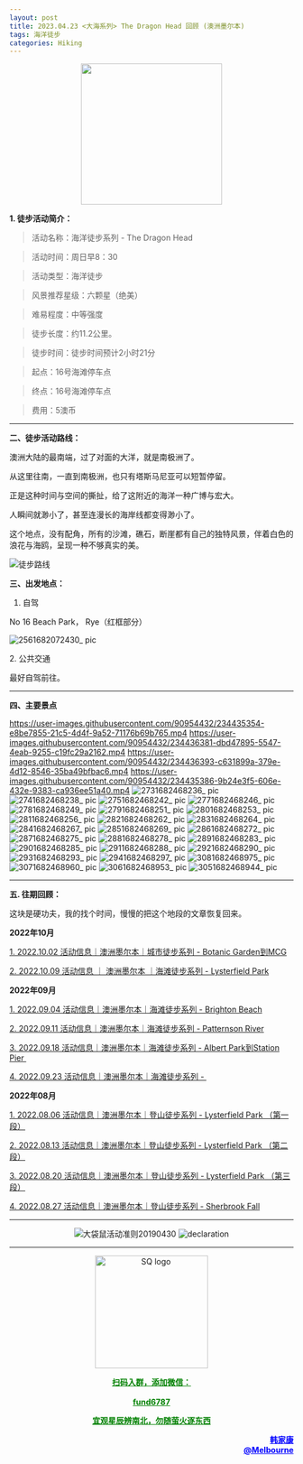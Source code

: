 ```yaml
---
layout: post
title: 2023.04.23 <大海系列> The Dragon Head 回顾 (澳洲墨尔本)
tags: 海洋徒步
categories: Hiking
---
```

<p align="center">
  <img width="250" src="https://user-images.githubusercontent.com/90954432/197183769-043b3cce-ffc5-439d-b355-fc227af37705.jpeg">
</p>

**1. 徒步活动简介：**

> 活动名称：海洋徒步系列 - The Dragon Head

> 活动时间：周日早8：30

> 活动类型：海洋徒步

> 风景推荐星级：六颗星（绝美）

> 难易程度：中等强度

> 徒步长度：约11.2公里。

> 徒步时间：徒步时间预计2小时21分

> 起点：16号海滩停车点

> 终点：16号海滩停车点

> 费用：5澳币

---

**二、徒步活动路线：**

澳洲大陆的最南端，过了对面的大洋，就是南极洲了。

从这里往南，一直到南极洲，也只有塔斯马尼亚可以短暂停留。

正是这种时间与空间的撕扯，给了这附近的海洋一种广博与宏大。

人瞬间就渺小了，甚至连漫长的海岸线都变得渺小了。

这个地点，没有配角，所有的沙滩，礁石，断崖都有自己的独特风景，伴着白色的浪花与海鸥，呈现一种不够真实的美。

![徒步路线](https://user-images.githubusercontent.com/90954432/233614456-3ad0542a-85b7-458d-9513-6a33c3cd0e4a.jpg)

**三、出发地点：**

1. 自驾

No 16 Beach Park， Rye（红框部分）

![2561682072430_ pic](https://user-images.githubusercontent.com/90954432/233614597-0c5a7c6a-d9ad-445c-be76-e2f358021892.jpg)

2. 公共交通

最好自驾前往。

---

**四、主要景点**

https://user-images.githubusercontent.com/90954432/234435354-e8be7855-21c5-4d4f-9a52-71176b69b765.mp4
https://user-images.githubusercontent.com/90954432/234436381-dbd47895-5547-4eab-9255-c19fc29a2162.mp4
https://user-images.githubusercontent.com/90954432/234436393-c631899a-379e-4d12-8546-35ba49bfbac6.mp4
https://user-images.githubusercontent.com/90954432/234435386-9b24e3f5-606e-432e-9383-ca936ee51a40.mp4
![2731682468236_ pic](https://user-images.githubusercontent.com/90954432/234435455-317140db-88c4-4786-87cf-033d38d3ffa9.jpg)
![2741682468238_ pic](https://user-images.githubusercontent.com/90954432/234435463-faa4ec0a-7668-4af4-8d48-a09579f0d891.jpg)
![2751682468242_ pic](https://user-images.githubusercontent.com/90954432/234435478-aa4f4ecd-bd24-43c8-98b1-841a1544284b.jpg)
![2771682468246_ pic](https://user-images.githubusercontent.com/90954432/234435491-7f1e0366-cc6e-4b6f-bd86-7a8459c9a092.jpg)
![2781682468249_ pic](https://user-images.githubusercontent.com/90954432/234435494-7c9dd156-19e1-40bf-b401-3a728b6e96d3.jpg)
![2791682468251_ pic](https://user-images.githubusercontent.com/90954432/234435504-c19c7786-5028-48dd-9950-0f67ab671a0b.jpg)
![2801682468253_ pic](https://user-images.githubusercontent.com/90954432/234435507-465e0216-4abe-4aa2-91c7-81a3fc7bb1ca.jpg)
![2811682468256_ pic](https://user-images.githubusercontent.com/90954432/234435525-828c5974-c3e9-4eb9-953c-d37b9339f292.jpg)
![2821682468262_ pic](https://user-images.githubusercontent.com/90954432/234435537-d21411c0-0314-4460-b8ad-c10e376d8c38.jpg)
![2831682468264_ pic](https://user-images.githubusercontent.com/90954432/234435548-8e0216fe-dc53-476d-9e0e-5dc1b7a8f6e9.jpg)
![2841682468267_ pic](https://user-images.githubusercontent.com/90954432/234435567-c12d7610-c12b-4a15-8776-68130c2d270b.jpg)
![2851682468269_ pic](https://user-images.githubusercontent.com/90954432/234435572-8f48bd4d-3703-42e8-a5c4-96fbc1b9f655.jpg)
![2861682468272_ pic](https://user-images.githubusercontent.com/90954432/234435578-0e79d6f4-ed38-49aa-8043-88dc50ec8f7d.jpg)
![2871682468275_ pic](https://user-images.githubusercontent.com/90954432/234435585-0c6e5fc7-da9b-468d-802d-f33b899f3cc6.jpg)
![2881682468278_ pic](https://user-images.githubusercontent.com/90954432/234435594-9f7eaeed-52be-4133-a03b-1c09996335bb.jpg)
![2891682468283_ pic](https://user-images.githubusercontent.com/90954432/234435596-b62ca388-b193-467a-8107-8aef9c2b018f.jpg)
![2901682468285_ pic](https://user-images.githubusercontent.com/90954432/234435605-b07b1134-bb6e-4985-88d8-e5da9c44d05e.jpg)
![2911682468288_ pic](https://user-images.githubusercontent.com/90954432/234435615-13caf36e-ac79-4b79-a57f-013845812d0f.jpg)
![2921682468290_ pic](https://user-images.githubusercontent.com/90954432/234435618-315f2af9-f01a-4814-b74e-ae2062a0800c.jpg)
![2931682468293_ pic](https://user-images.githubusercontent.com/90954432/234435627-aa2b3448-9030-4019-bb9e-5d1077563309.jpg)
![2941682468297_ pic](https://user-images.githubusercontent.com/90954432/234435632-622f60de-1611-40b8-8819-9725852fb27a.jpg)
![3081682468975_ pic](https://user-images.githubusercontent.com/90954432/234436334-37269c59-a1b6-4ef1-84ba-7b3831bd254e.jpg)
![3071682468960_ pic](https://user-images.githubusercontent.com/90954432/234436344-3da096a0-540f-4d8d-b1b6-505109bec9db.jpg)
![3061682468953_ pic](https://user-images.githubusercontent.com/90954432/234436348-68962286-9aa3-4deb-82a9-c1c7b483c11a.jpg)
![3051682468944_ pic](https://user-images.githubusercontent.com/90954432/234436364-b141f095-205b-454d-b87b-6005f96ef3d1.jpg)

---

**五. 往期回顾：**

这块是硬功夫，我的找个时间，慢慢的把这个地段的文章恢复回来。

**2022年10月**

[1. 2022.10.02 活动信息｜澳洲墨尔本｜城市徒步系列 - Botanic Garden到MCG](http://mp.weixin.qq.com/s?__biz=MzUxOTkxNjMwOA==&mid=2247484978&idx=1&sn=ed5136a1de4c66e2b13caea309ebb671&chksm=f9f31849ce84915fcc661481be2e4f021e4929eea9809e1e76e5d5bcb7be9de2da93369bdbbc&scene=21#wechat_redirect) 

[2. 2022.10.09 活动信息 ｜ 澳洲墨尔本 ｜海滩徒步系列 - Lysterfield Park](http://mp.weixin.qq.com/s?__biz=MzUxOTkxNjMwOA==&mid=2247485002&idx=1&sn=bbd47773ef48aaa6c63583dbb5efd88c&chksm=f9f31831ce849127d1a1f4dae22a577972e7fadcefa2182df92c0480116aa26773c8241231fe&scene=21#wechat_redirect) 

**2022年09月**

 [1. 2022.09.04 活动信息｜澳洲墨尔本｜海滩徒步系列 - Brighton Beach](http://mp.weixin.qq.com/s?__biz=MzUxOTkxNjMwOA==&mid=2247484887&idx=1&sn=0ac1c26615f42f2a8bfa5de6650e3f2d&chksm=f9f31bacce8492ba566188217e312eb29b93f333f2b650b313fba42171b23d0ea55c531fa0f0&scene=21#wechat_redirect) 

 [2. 2022.09.11 活动信息｜澳洲墨尔本｜海滩徒步系列 - Patternson River](http://mp.weixin.qq.com/s?__biz=MzUxOTkxNjMwOA==&mid=2247484911&idx=1&sn=78d7a051c7150c107acc5724620e7d0c&chksm=f9f31b94ce84928293f3fce04622c391b0e2123edd17e96a6a3121da2f8dc8bcfede5f58c282&scene=21#wechat_redirect) 

 [3. 2022.09.18 活动信息｜澳洲墨尔本｜海滩徒步系列 - Albert Park到Station Pier ](http://mp.weixin.qq.com/s?__biz=MzUxOTkxNjMwOA==&mid=2247484932&idx=1&sn=ca58606ae0c386a7b02e8d8dd2d00980&chksm=f9f3187fce84916931f9254bd5887992e0399a27b5e3ec575fc4faeaa387e3255c17dde78012&scene=21#wechat_redirect) 

[4. 2022.09.23 活动信息｜澳洲墨尔本｜海滩徒步系列 - ](http://mp.weixin.qq.com/s?__biz=MzUxOTkxNjMwOA==&mid=2247484955&idx=1&sn=8332e3ba1528657ddd38b4ef9629e32d&chksm=f9f31860ce8491765247027b6ff8deaae1e239dfcfc877ae91a7602053489afdca6f304932aa&scene=21#wechat_redirect) 

**2022年08月**

 [1. 2022.08.06 活动信息｜澳洲墨尔本｜登山徒步系列 - Lysterfield Park （第一段）](http://mp.weixin.qq.com/s?__biz=MzUxOTkxNjMwOA==&mid=2247484786&idx=1&sn=f9dfc1ab1e56f1a4957eafd48a376445&chksm=f9f31b09ce84921ff5ee7ff9603eaa6bb8cb9b99d3fe26efc7213087d378c6ac04d5eae16c95&scene=21#wechat_redirect) 

 [2. 2022.08.13 活动信息｜澳洲墨尔本｜登山徒步系列 - Lysterfield Park （第二段）](http://mp.weixin.qq.com/s?__biz=MzUxOTkxNjMwOA==&mid=2247484789&idx=1&sn=571d9139128d3f20b9173a9f7463bb1a&chksm=f9f31b0ece84921855520d95cbbd5bc3029aac54ba8b4d63b140d29a7de09b81895a1e97880a&scene=21#wechat_redirect) 

 [3. 2022.08.20 活动信息｜澳洲墨尔本｜登山徒步系列 - Lysterfield Park （第三段）](http://mp.weixin.qq.com/s?__biz=MzUxOTkxNjMwOA==&mid=2247484826&idx=1&sn=7425850bff3e7334520e921389ef671c&chksm=f9f31be1ce8492f76d9b95fbcf946856da969682802d87aa0d0a72c3f76c28e4d9d18d5c2e9d&scene=21#wechat_redirect) 

 [4. 2022.08.27 活动信息｜澳洲墨尔本｜登山徒步系列 - Sherbrook Fall](http://mp.weixin.qq.com/s?__biz=MzUxOTkxNjMwOA==&mid=2247484859&idx=1&sn=70e596e4b91c9efe09e97136aa120efe&chksm=f9f31bc0ce8492d66b9c238f4bd299a2e41f9aadfcbd155b01b77f521229ef12aaf755f46504&scene=21#wechat_redirect) 

---

<p align="center">
  <img alt="大袋鼠活动准则20190430" src="https://user-images.githubusercontent.com/90954432/197184791-50268d4a-839c-42a5-b42f-957043f80b9d.png">
  <img src="https://user-images.githubusercontent.com/90954432/197324665-50cd9f62-c0ab-43f9-9af6-cb9b86d9ff70.png" alt="declaration">
</p>

---

<p align="center">
  <img width="200" src="https://user-images.githubusercontent.com/90954432/197332354-e65465c3-5a13-4bf3-b311-cd253cb89349.jpeg" alt="SQ logo">
</p>

<p align="center">
  <strong><a href="#" style="color:green">扫码入群，添加微信：</a></strong>
  <br>
  <br>
  <strong><a href="#" style="color:green">fund6787</a></strong>
</p>

<p align="center">
  <strong><a href="#" style="color:green">宜观星辰辨南北，勿随萤火逐东西</a></strong>
</p>

<p align="right" style="color:blue">
  <strong><a href="#" style="color:blue">韩家康</a></strong>
  <br>
  <strong><a href="#" style="color:blue">@Melbourne</a></strong>
  <br>
</p>
